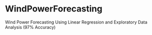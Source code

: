 # WindPowerForecasting
Wind Power Forecasting Using Linear Regression and Exploratory Data Analysis (97% Accuracy)
